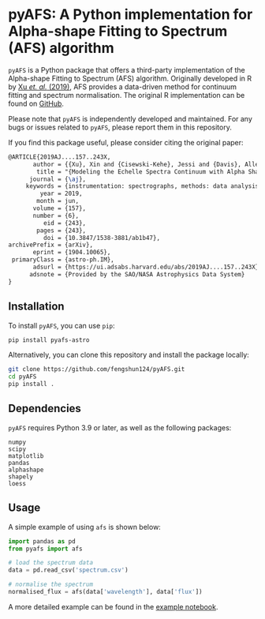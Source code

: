 # pyAFS: A Python implementation for Alpha-shape Fitting to Spectrum (AFS) algorithm

`pyAFS` is a Python package that offers a third-party implementation of the Alpha-shape Fitting to Spectrum (AFS) algorithm.
Originally developed in R by [Xu *et. al.* (2019)](https://iopscience.iop.org/article/10.3847/1538-3881/ab1b47), AFS provides a data-driven method for continuum fitting and spectrum normalisation.
The original R implementation can be found on [GitHub](https://github.com/xinxuyale/AFS).

Please note that `pyAFS` is independently developed and maintained.
For any bugs or issues related to `pyAFS`, please report them in this repository.

If you find this package useful, please consider citing the original paper:

```latex
@ARTICLE{2019AJ....157..243X,
       author = {{Xu}, Xin and {Cisewski-Kehe}, Jessi and {Davis}, Allen B. and {Fischer}, Debra A. and {Brewer}, John M.},
        title = "{Modeling the Echelle Spectra Continuum with Alpha Shapes and Local Regression Fitting}",
      journal = {\aj},
     keywords = {instrumentation: spectrographs, methods: data analysis, methods: statistical, techniques: radial velocities, techniques: spectroscopic, Astrophysics - Instrumentation and Methods for Astrophysics},
         year = 2019,
        month = jun,
       volume = {157},
       number = {6},
          eid = {243},
        pages = {243},
          doi = {10.3847/1538-3881/ab1b47},
archivePrefix = {arXiv},
       eprint = {1904.10065},
 primaryClass = {astro-ph.IM},
       adsurl = {https://ui.adsabs.harvard.edu/abs/2019AJ....157..243X},
      adsnote = {Provided by the SAO/NASA Astrophysics Data System}
}
```

## Installation

To install `pyAFS`, you can use `pip`:

```bash
pip install pyafs-astro
```

Alternatively, you can clone this repository and install the package locally:

```bash
git clone https://github.com/fengshun124/pyAFS.git
cd pyAFS
pip install .
```

## Dependencies

`pyAFS` requires Python 3.9 or later, as well as the following packages:

```plaintext
numpy
scipy
matplotlib  
pandas
alphashape
shapely
loess
```

## Usage

A simple example of using `afs` is shown below:

```python
import pandas as pd
from pyafs import afs

# load the spectrum data
data = pd.read_csv('spectrum.csv')

# normalise the spectrum
normalised_flux = afs(data['wavelength'], data['flux'])
```

A more detailed example can be found in the [example notebook](examples/afs.ipynb).
